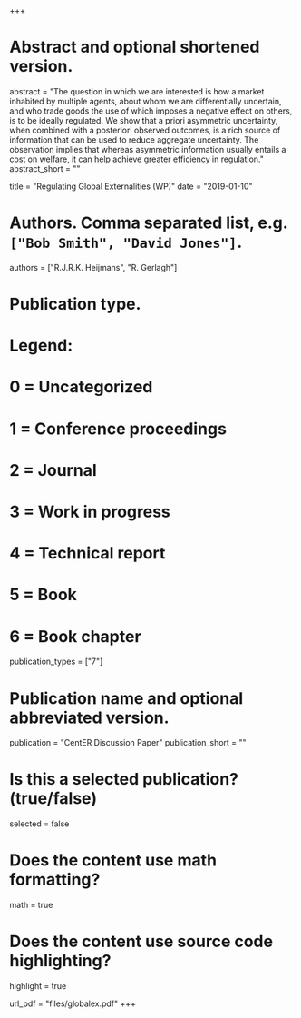 +++
# Abstract and optional shortened version.
abstract = "The question in which we are interested is how a market inhabited by multiple agents, about whom we are differentially uncertain, and who trade goods the use of which imposes a negative effect on others, is to be ideally regulated. We show that a priori asymmetric uncertainty, when combined with a posteriori observed outcomes, is a rich source of information that can be used to reduce aggregate uncertainty. The observation implies that whereas asymmetric information usually entails a cost on welfare, it can help achieve greater efficiency in regulation."
abstract_short = ""

title = "Regulating Global Externalities (WP)"
date = "2019-01-10"

# Authors. Comma separated list, e.g. `["Bob Smith", "David Jones"]`.
authors = ["R.J.R.K. Heijmans", "R. Gerlagh"]

# Publication type.
# Legend:
# 0 = Uncategorized
# 1 = Conference proceedings
# 2 = Journal
# 3 = Work in progress
# 4 = Technical report
# 5 = Book
# 6 = Book chapter
publication_types = ["7"]

# Publication name and optional abbreviated version.
publication = "CentER Discussion Paper"
publication_short = ""

# Is this a selected publication? (true/false)
selected = false


# Does the content use math formatting?
math = true

# Does the content use source code highlighting?
highlight = true

url_pdf = "files/globalex.pdf"
+++
